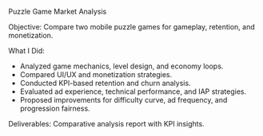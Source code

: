 Puzzle Game Market Analysis

Objective: Compare two mobile puzzle games for gameplay, retention, and monetization.

What I Did:
- Analyzed game mechanics, level design, and economy loops.
- Compared UI/UX and monetization strategies.
- Conducted KPI-based retention and churn analysis.
- Evaluated ad experience, technical performance, and IAP strategies.
- Proposed improvements for difficulty curve, ad frequency, and progression fairness.

Deliverables: Comparative analysis report with KPI insights.
